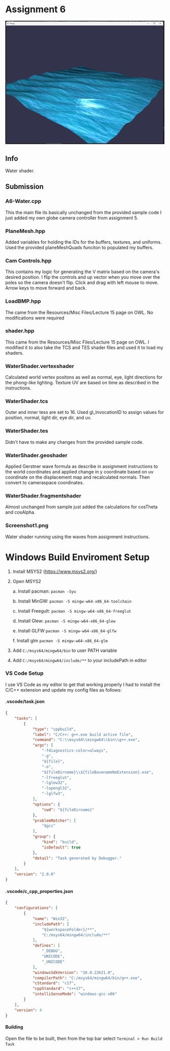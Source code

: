 # Assignment 6
<img src="https://github.com/Gabe-o/Water-Shader/blob/main/Screenshot1.png" width="500">

## Info
Water shader.

## Submission
### A6-Water.cpp
This the main file its basically unchanged from the provided sample code I just added my own globe camera controller from assignment 5.

### PlaneMesh.hpp
Added variables for holding the IDs for the buffers, textures, and uniforms. Used the provided planeMeshQuads funciton to populated my buffers.

### Cam Controls.hpp
This contains my logic for generating the V matrix based on the camera's desired position. I flip the controls and up vector when you move over the poles so the camera doesn't flip. Click and drag with left mouse to move. Arrow keys to move forward and back. 

### LoadBMP.hpp
The came from the Resources/Misc Files/Lecture 15 page on OWL. No modifications were required

### shader.hpp
This came from the Resources/Misc Files/Lecture 15 page on OWL. I modified it to also take the TCS and TES shader files and used it to load my shaders.

### WaterShader.vertexshader
Calculated world vertex positons as well as normal, eye, light directions for the phong-like lighting. Texture UV are based on time as described in the instructions.  

### WaterShader.tcs
Outer and inner tess are set to 16. Used gl_InvocationID to assign values for position, normal, light dir, eye dir, and uv.

### WaterShader.tes
Didn't have to make any changes from the provided sample code.

### WaterShader.geoshader
Applied Gerstner wave formula as describe in assignment instructions to the world coordinates and applied change in y coordinate based on uv coordinate on the displacement map and recalculated normals. Then convert to cameraspace coordinates.

### WaterShader.fragmentshader
Almost unchanged from sample just added the calculations for cosTheta and cosAlpha.

### Screenshot1.png
Water shader running using the waves from assignment instructions.

# Windows Build Enviroment Setup
1. Install MSYS2 (https://www.msys2.org/)
2. Open MSYS2

    a. Install pacman: `pacman -Syu`
    
    b. Install MinGW: `pacman -S mingw-w64-x86_64-toolchain`

    c. Install Freegult: `pacman -S mingw-w64-x86_64-freeglut`

    d. Install Glew: `pacman -S mingw-w64-x86_64-glew`

    e. Install GLFW `pacman -S mingw-w64-x86_64-glfw`

    f. Install glm `pacman -S mingw-w64-x86_64-glm`

3. Add `C:/msys64/mingw64/bin` to user PATH variable 
4. Add `C:/msys64/mingw64/include/**` to your includePath in editor

### VS Code Setup
I use VS Code as my editor to get that working properly I had to install the C/C++ extension and update my config files as follows:
#### .vscode/task.json
```json
{
    "tasks": [
        {
            "type": "cppbuild",
            "label": "C/C++: g++.exe build active file",
            "command": "C:\\msys64\\mingw64\\bin\\g++.exe",
            "args": [
                "-fdiagnostics-color=always",
                "-g",
                "${file}",
                "-o",
                "${fileDirname}\\${fileBasenameNoExtension}.exe",
                "-lfreeglut",
                "-lglew32",
                "-lopengl32",
                "-lglfw3",
            ],
            "options": {
                "cwd": "${fileDirname}"
            },
            "problemMatcher": [
                "$gcc"
            ],
            "group": {
                "kind": "build",
                "isDefault": true
            },
            "detail": "Task generated by Debugger."
        }
    ],
    "version": "2.0.0"
}
```

#### .vscode/c_cpp_properties.json
```json
{
    "configurations": [
        {
            "name": "Win32",
            "includePath": [
                "${workspaceFolder}/**",
                "C:/msys64/mingw64/include/**"
            ],
            "defines": [
                "_DEBUG",
                "UNICODE",
                "_UNICODE"
            ],
            "windowsSdkVersion": "10.0.22621.0",
            "compilerPath": "C:/msys64/mingw64/bin/g++.exe",
            "cStandard": "c17",
            "cppStandard": "c++17",
            "intelliSenseMode": "windows-gcc-x86"
        }
    ],
    "version": 4
}
```

#### Building
Open the file to be built, then from the top bar select `Terminal > Run Build Task`
